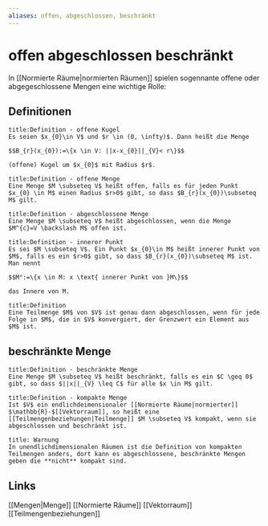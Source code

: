 ```yaml
---
aliases: offen, abgeschlossen, beschränkt
---
```

# offen abgeschlossen beschränkt 

In [[Normierte Räume|normierten Räumen]] spielen sogennante offene oder abgegeschlossene Mengen eine wichtige Rolle:
## Definitionen
```ad-abstract
title:Definition - offene Kugel
Es seien $x_{0}\in V$ und $r \in (0, \infty)$. Dann heißt die Menge

$$B_{r}(x_{0}):=\{x \in V: ||x-x_{0}||_{V}< r\}$$

(offene) Kugel um $x_{0}$ mit Radius $r$.
```

```ad-abstract
title:Definition - offene Menge
Eine Menge $M \subseteq V$ heißt offen, falls es für jeden Punkt $x_{0} \in M$ einen Radius $r>0$ gibt, so dass $B_{r}(x_{0})\subseteq M$ gilt.
```

```ad-abstract
title:Definition - abgeschlossene Menge
Eine Menge $M \subseteq V$ heißt abgeschlossen, wenn die Menge $M^{c}=V \backslash M$ offen ist.
```

```ad-abstract
title:Definition - innerer Punkt
Es sei $M \subseteq V$. Ein Punkt $x_{0}\in M$ heißt innerer Punkt von $M$, falls es ein $r>0$ gibt, so dass $B_{r}(x_{0})\subseteq M$ ist. Man nennt

$$M°:=\{x \in M: x \text{ innerer Punkt von }M\}$$

das Innere von M.
```

```ad-abstract
title:Definition
Eine Teilmenge $M$ von $V$ ist genau dann abgeschlossen, wenn für jede Folge in $M$, die in $V$ konvergiert, der Grenzwert ein Element aus $M$ ist.
```

## beschränkte Menge
```ad-abstract
title:Definition - beschränkte Menge
Eine Menge $M \subseteq V$ heißt beschränkt, falls es ein $C \geq 0$ gibt, so dass $||x||_{V} \leq C$ für alle $x \in M$ gilt.
```
```ad-abstract
title:Definition - kompakte Menge
Ist $V$ ein endlichdeimensionaler [[Normierte Räume|normierter]] $\mathbb{R}-$[[Vektorraum]], so heißt eine [[Teilmengenbeziehungen|Teilmenge]] $M \subseteq V$ kompakt, wenn sie abgeschlossen und beschränkt ist.
```
```ad-warning
title: Warnung
In unendlichdimensionalen Räumen ist die Definition von kompakten Teilmengen anders, dort kann es abgeschlossene, beschränkte Mengen geben die **nicht** kompakt sind.
```

## Links
[[Mengen|Menge]]
[[Normierte Räume]]
[[Vektorraum]]
[[Teilmengenbeziehungen]]
